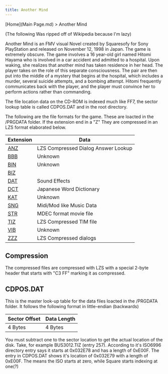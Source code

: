 ```yaml
---
title: Another Mind
---
```


[Home](Main Page.md) > Another Mind

(The following Was ripped off of Wikipedia because I'm lazy)

Another Mind is an FMV visual Novel created by Squaresofy for Sony PlayStation and released on November 12, 1998 in Japan. The game is extremely obscure. The game involves a 16 year-old girl named Hitomi Hayama who is involved in a car accident and admitted to a hospital. Upon waking, she realizes that another mind has taken residence in her head. The player takes on the role of this separate consciousness. The pair are then put into the middle of a mystery that begins at the hospital, which includes a murder, several suicide attempts, and a bombing attempt. Hitomi frequently communicates back with the player, and the player must convince her to perform actions rather than commanding.

The file location data on the CD-ROM is indexed much like FF7, the sector lookup table is called CDPOS.DAT and in the root directory.

The following are the file formats for the game. These are loacted in the /PRGDATA folder. If the extension end in a "Z" They are compressed in an LZS format elaborated below.

  

| Extension             | Data                                |
|-----------------------|-------------------------------------|
| [ANZ](ANZ.md) | LZS Compressed Dialog Answer Lookup |
| [BBB](BBB.md) | Unknown                             |
| [BIN](BIN.md) | Unknown                             |
| [BIZ](BIZ.md)   |
| [DAT](DAT.md) | Sound Effects                       |
| [DCT](DCT.md) | Japanese Word Dictionary            |
| [KAT](KAT.md) | Unknown                             |
| [SNG](SNG.md) | Midi/Mod like Music Data            |
| [STR](STR.md) | MDEC format movie file              |
| [TIZ](TIZ.md) | LZS Compressed TIM file             |
| [VIB](VIB.md) | Unknown                             |
| [ZZZ](ZZZ.md) | LZS Compressed dialogs              |

## Compression

The compressed files are compressed with LZS with a special 2-byte header that starts with "C3 FF" marking it as compressed.

## CDPOS.DAT

This is the master look-up table for the data files loacted in the /PRGDATA folder. It follows the following format in little-endian (backwards)

| Sector Offset | Data Length |
|---------------|-------------|
| 4 Bytes       | 4 Bytes     |

You must subtract one to the sector location to get the actual location of the disk. Take, for example BUS3012.TIZ (entry 257). According to it's ISO6996 directory entry says it starts at 0x032E78 and has a length of 0xE00F. The entry in CDPOS.DAT shows it's location of 0x032E79 with a length of 0xE00F. The means the ISO starts at zero, while Square starts indexing at one(?)
